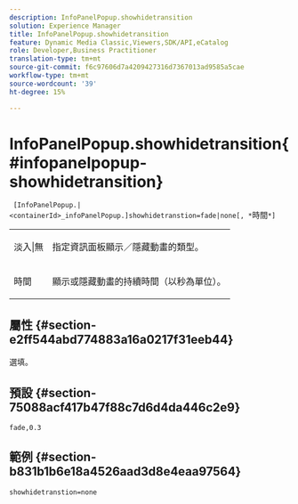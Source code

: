 ```yaml
---
description: InfoPanelPopup.showhidetransition
solution: Experience Manager
title: InfoPanelPopup.showhidetransition
feature: Dynamic Media Classic,Viewers,SDK/API,eCatalog
role: Developer,Business Practitioner
translation-type: tm+mt
source-git-commit: f6c97606d7a4209427316d7367013ad9585a5cae
workflow-type: tm+mt
source-wordcount: '39'
ht-degree: 15%

---
```



# InfoPanelPopup.showhidetransition{#infopanelpopup-showhidetransition}

` [InfoPanelPopup.|<containerId>_infoPanelPopup.]showhidetranstion=fade|none[, *`時間`*]`

<table id="table_863763B730A949AA8C0E11E6F8461E3A"> 
 <tbody> 
  <tr> 
   <td colname="col1"> <p><span class="codeph"> 淡入|無</span> </p> </td> 
   <td colname="col2"> <p> 指定資訊面板顯示／隱藏動畫的類型。 </p> </td> 
  </tr> 
  <tr> 
   <td> <p> <span class="codeph"><span class="varname"> 時間</span></span> </p> </td> 
   <td> <p> 顯示或隱藏動畫的持續時間（以秒為單位）。 </p> </td> 
  </tr> 
 </tbody> 
</table>

## 屬性 {#section-e2ff544abd774883a16a0217f31eeb44}

選填。

## 預設 {#section-75088acf417b47f88c7d6d4da446c2e9}

`fade,0.3`

## 範例 {#section-b831b1b6e18a4526aad3d8e4eaa97564}

`showhidetranstion=none`
